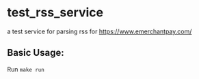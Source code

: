 # test_rss_service
a test service for parsing rss for https://www.emerchantpay.com/

<h2>Basic Usage:</h2>
Run <code>make run</code>
